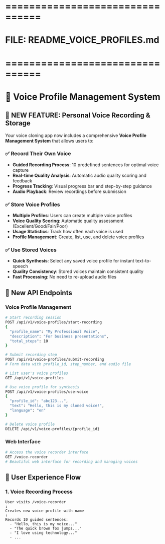 # ================================
# FILE: README_VOICE_PROFILES.md
# ================================

# 🎤 Voice Profile Management System

## 🌟 **NEW FEATURE: Personal Voice Recording & Storage**

Your voice cloning app now includes a comprehensive **Voice Profile Management System** that allows users to:

### ✅ **Record Their Own Voice**
- **Guided Recording Process**: 10 predefined sentences for optimal voice capture
- **Real-time Quality Analysis**: Automatic audio quality scoring and feedback
- **Progress Tracking**: Visual progress bar and step-by-step guidance
- **Audio Playback**: Review recordings before submission

### ✅ **Store Voice Profiles**
- **Multiple Profiles**: Users can create multiple voice profiles
- **Voice Quality Scoring**: Automatic quality assessment (Excellent/Good/Fair/Poor)
- **Usage Statistics**: Track how often each voice is used
- **Profile Management**: Create, list, use, and delete voice profiles

### ✅ **Use Stored Voices**
- **Quick Synthesis**: Select any saved voice profile for instant text-to-speech
- **Quality Consistency**: Stored voices maintain consistent quality
- **Fast Processing**: No need to re-upload audio files

## 🚀 **New API Endpoints**

### **Voice Profile Management**
```bash
# Start recording session
POST /api/v1/voice-profiles/start-recording
{
  "profile_name": "My Professional Voice",
  "description": "For business presentations",
  "total_steps": 10
}

# Submit recording step
POST /api/v1/voice-profiles/submit-recording
# Form data with profile_id, step_number, and audio file

# List user's voice profiles
GET /api/v1/voice-profiles

# Use voice profile for synthesis
POST /api/v1/voice-profiles/use-voice
{
  "profile_id": "abc123...",
  "text": "Hello, this is my cloned voice!",
  "language": "en"
}

# Delete voice profile
DELETE /api/v1/voice-profiles/{profile_id}
```

### **Web Interface**
```bash
# Access the voice recorder interface
GET /voice-recorder
# Beautiful web interface for recording and managing voices
```

## 🎯 **User Experience Flow**

### **1. Voice Recording Process**
```
User visits /voice-recorder
↓
Creates new voice profile with name
↓
Records 10 guided sentences:
  - "Hello, this is my voice..."
  - "The quick brown fox jumps..."
  - "I love using technology..."
  - ...